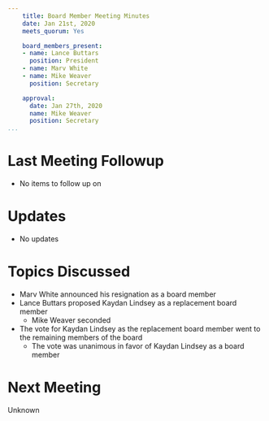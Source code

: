 ```yaml
---
    title: Board Member Meeting Minutes
    date: Jan 21st, 2020
    meets_quorum: Yes

    board_members_present:
    - name: Lance Buttars
      position: President
    - name: Marv White
    - name: Mike Weaver
      position: Secretary

    approval:
      date: Jan 27th, 2020
      name: Mike Weaver
      position: Secretary
...
```

# Last Meeting Followup
- No items to follow up on

# Updates
- No updates

# Topics Discussed
- Marv White announced his resignation as a board member
- Lance Buttars proposed Kaydan Lindsey as a replacement board member
    - Mike Weaver seconded
- The vote for Kaydan Lindsey as the replacement board member went to the remaining members of the board
    - The vote was unanimous in favor of Kaydan Lindsey as a board member

# Next Meeting
Unknown
